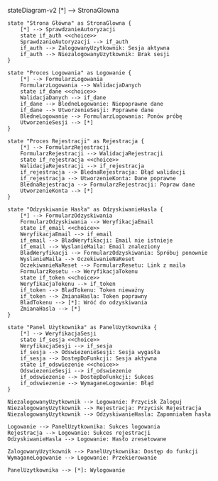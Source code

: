 stateDiagram-v2
    [*] --> StronaGlowna
    
    state "Strona Główna" as StronaGlowna {
        [*] --> SprawdzanieAutoryzacji
        state if_auth <<choice>>
        SprawdzanieAutoryzacji --> if_auth
        if_auth --> ZalogowanyUzytkownik: Sesja aktywna
        if_auth --> NiezalogowanyUzytkownik: Brak sesji
    }

    state "Proces Logowania" as Logowanie {
        [*] --> FormularzLogowania
        FormularzLogowania --> WalidacjaDanych
        state if_dane <<choice>>
        WalidacjaDanych --> if_dane
        if_dane --> BledneLogowanie: Niepoprawne dane
        if_dane --> UtworzenieSesji: Poprawne dane
        BledneLogowanie --> FormularzLogowania: Ponów próbę
        UtworzenieSesji --> [*]
    }

    state "Proces Rejestracji" as Rejestracja {
        [*] --> FormularzRejestracji
        FormularzRejestracji --> WalidacjaRejestracji
        state if_rejestracja <<choice>>
        WalidacjaRejestracji --> if_rejestracja
        if_rejestracja --> BlednaRejestracja: Błąd walidacji
        if_rejestracja --> UtworzenieKonta: Dane poprawne
        BlednaRejestracja --> FormularzRejestracji: Popraw dane
        UtworzenieKonta --> [*]
    }

    state "Odzyskiwanie Hasła" as OdzyskiwanieHasla {
        [*] --> FormularzOdzyskiwania
        FormularzOdzyskiwania --> WeryfikacjaEmail
        state if_email <<choice>>
        WeryfikacjaEmail --> if_email
        if_email --> BladWeryfikacji: Email nie istnieje
        if_email --> WyslanieMaila: Email znaleziony
        BladWeryfikacji --> FormularzOdzyskiwania: Spróbuj ponownie
        WyslanieMaila --> OczekiwanieNaReset
        OczekiwanieNaReset --> FormularzResetu: Link z maila
        FormularzResetu --> WeryfikacjaTokenu
        state if_token <<choice>>
        WeryfikacjaTokenu --> if_token
        if_token --> BladTokenu: Token nieważny
        if_token --> ZmianaHasla: Token poprawny
        BladTokenu --> [*]: Wróć do odzyskiwania
        ZmianaHasla --> [*]
    }

    state "Panel Użytkownika" as PanelUzytkownika {
        [*] --> WeryfikacjaSesji
        state if_sesja <<choice>>
        WeryfikacjaSesji --> if_sesja
        if_sesja --> OdswiezenieSesji: Sesja wygasła
        if_sesja --> DostepDoFunkcji: Sesja aktywna
        state if_odswiezenie <<choice>>
        OdswiezenieSesji --> if_odswiezenie
        if_odswiezenie --> DostepDoFunkcji: Sukces
        if_odswiezenie --> WymaganeLogowanie: Błąd
    }

    NiezalogowanyUzytkownik --> Logowanie: Przycisk Zaloguj
    NiezalogowanyUzytkownik --> Rejestracja: Przycisk Rejestracja
    NiezalogowanyUzytkownik --> OdzyskiwanieHasla: Zapomniałem hasła
    
    Logowanie --> PanelUzytkownika: Sukces logowania
    Rejestracja --> Logowanie: Sukces rejestracji
    OdzyskiwanieHasla --> Logowanie: Hasło zresetowane
    
    ZalogowanyUzytkownik --> PanelUzytkownika: Dostęp do funkcji
    WymaganeLogowanie --> Logowanie: Przekierowanie
    
    PanelUzytkownika --> [*]: Wylogowanie